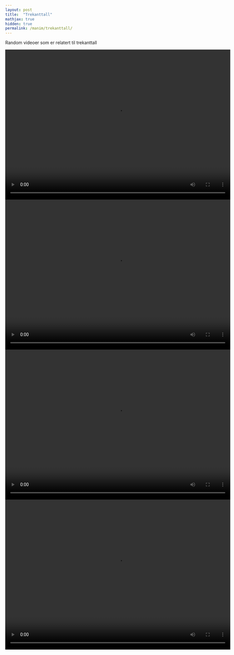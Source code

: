 ```yaml
---
layout: post
title:  "Trekanttall"
mathjax: true
hidden: true
permalink: /manim/trekanttall/
---
```


Random videoer som er relatert til trekanttall

<div class="centered-videoplayer">
<video width="720" height="480" controls  loop="true">
  <source src="/assets/manim/trekanttall/direkte_formel_uten_tekst_9jan.mp4">
</video>
</div>

<div class="centered-videoplayer">
<video width="720" height="480" controls  loop="true">
  <source src="/assets/manim/trekanttall/komprimering_uten_tekst_9jan.mp4">
</video>
</div>

<div class="centered-videoplayer">
<video width="720" height="480" controls  loop="true">
  <source src="/assets/manim/trekanttall/Trekantall_utvikling_monster.mp4">
</video>
</div>




<div class="centered-videoplayer">
<video width="720" height="480" controls  loop="true">
  <source src="/assets/manim/trekanttall/Trekantall_leggertilnedenfra.mp4">
</video>
</div>

